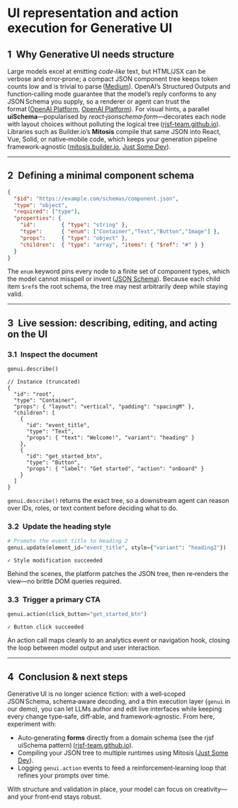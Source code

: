 # UI representation and action execution for Generative UI

## 1 Why Generative UI needs structure

Large models excel at emitting *code‑like* text, but HTML/JSX can be verbose and error‑prone; a compact JSON component tree keeps token counts low and is trivial to parse ([Medium][1]).
OpenAI’s Structured Outputs and function‑calling mode guarantee that the model’s reply conforms to any JSON Schema you supply, so a renderer or agent can trust the format ([OpenAI Platform][2], [OpenAI Platform][3]).
For visual hints, a parallel **uiSchema**—popularised by *react‑jsonschema‑form*—decorates each node with layout choices without polluting the logical tree ([rjsf-team.github.io][4]).
Libraries such as Builder.io’s **Mitosis** compile that same JSON into React, Vue, Solid, or native‑mobile code, which keeps your generation pipeline framework‑agnostic ([mitosis.builder.io][5], [Just Some Dev][6]).

---

## 2 Defining a minimal component schema

```json
{
  "$id": "https://example.com/schemas/component.json",
  "type": "object",
  "required": ["type"],
  "properties": {
    "id":        { "type": "string" },
    "type":      { "enum": ["Container","Text","Button","Image"] },
    "props":     { "type": "object" },
    "children":  { "type": "array", "items": { "$ref": "#" } }
  }
}
```

The `enum` keyword pins every node to a finite set of component types, which the model cannot misspell or invent ([JSON Schema][7]).  Because each child item `$ref`s the root schema, the tree may nest arbitrarily deep while staying valid.

---

## 3 Live session: describing, editing, and acting on the UI

### 3.1 Inspect the document

```python
genui.describe()
```

```text
// Instance (truncated)
{
  "id": "root",
  "type": "Container",
  "props": { "layout": "vertical", "padding": "spacingM" },
  "children": [
    {
      "id": "event_title",
      "type": "Text",
      "props": { "text": "Welcome!", "variant": "heading" }
    },
    {
      "id": "get_started_btn",
      "type": "Button",
      "props": { "label": "Get started", "action": "onboard" }
    }
  ]
}
```

`genui.describe()` returns the exact tree, so a downstream agent can reason over IDs, roles, or text content before deciding what to do.

### 3.2 Update the heading style

```python
# Promote the event title to Heading 2
genui.update(element_id="event_title", style={"variant": "heading2"})
```

```text
✓ Style modification succeeded
```

Behind the scenes, the platform patches the JSON tree, then re‑renders the view—no brittle DOM queries required.

### 3.3 Trigger a primary CTA

```python
genui.action(click_button="get_started_btn")
```

```text
✓ Button click succeeded
```

An action call maps cleanly to an analytics event or navigation hook, closing the loop between model output and user interaction.

---

## 4 Conclusion & next steps

Generative UI is no longer science fiction: with a well‑scoped JSON Schema, schema‑aware decoding, and a thin execution layer (`genui` in our demo), you can let LLMs author and edit live interfaces while keeping every change type‑safe, diff‑able, and framework‑agnostic.  From here, experiment with:

* Auto‑generating **forms** directly from a domain schema (see the rjsf uiSchema pattern) ([rjsf-team.github.io][14]).
* Compiling your JSON tree to multiple runtimes using Mitosis ([Just Some Dev][6]).
* Logging `genui.action` events to feed a reinforcement‑learning loop that refines your prompts over time.

With structure and validation in place, your model can focus on creativity—and your front‑end stays robust.

[1]: https://medium.com/%40mehdi-zare/generative-ui-building-dynamic-interfaces-with-llms-and-ai-b515d943b9aa?utm_source=chatgpt.com "Generative UI: Building Dynamic Interfaces with LLMs and AI - Medium"
[2]: https://platform.openai.com/docs/guides/structured-outputs?utm_source=chatgpt.com "Structured Outputs - OpenAI API"
[3]: https://platform.openai.com/docs/guides/function-calling?utm_source=chatgpt.com "Function calling - OpenAI API"
[4]: https://rjsf-team.github.io/react-jsonschema-form/docs/api-reference/uiSchema/?utm_source=chatgpt.com "uiSchema | react-jsonschema-form - GitHub Pages"
[5]: https://mitosis.builder.io/docs/customizability/?utm_source=chatgpt.com "Customization - Mitosis - Builder.io"
[6]: https://www.nickyt.co/blog/build-framework-agnostic-components-with-mitosis-4c4k?utm_source=chatgpt.com "Build framework-agnostic components with Mitosis - Just Some Dev"
[7]: https://json-schema.org/understanding-json-schema/reference/enum?utm_source=chatgpt.com "Enumerated values - JSON Schema"
[8]: https://arxiv.org/html/2403.06988?utm_source=chatgpt.com "Guiding LLMs The Right Way: Fast, Non-Invasive Constrained ..."
[9]: https://github.com/Saibo-creator/Awesome-LLM-Constrained-Decoding?utm_source=chatgpt.com "Saibo-creator/Awesome-LLM-Constrained-Decoding - GitHub"
[10]: https://openai.com/index/introducing-structured-outputs-in-the-api/?utm_source=chatgpt.com "Introducing Structured Outputs in the API - OpenAI"
[11]: https://ainoya.dev/posts/llm-json-output-format-gen/?utm_source=chatgpt.com "Developing a Web UI for Controlling LLM JSON Output - ainoya.dev"
[12]: https://www.builder.io/blog/mitosis-a-quick-guide?utm_source=chatgpt.com "A Quick Guide to Mitosis: Why You Need It and How You Can Use It"
[13]: https://developer.mozilla.org/en-US/docs/Web/CSS/CSS_grid_layout/Relationship_of_grid_layout_with_other_layout_methods?utm_source=chatgpt.com "Relationship of grid layout to other layout methods - CSS"
[14]: https://rjsf-team.github.io/react-jsonschema-form/docs/?utm_source=chatgpt.com "Introduction | react-jsonschema-form - GitHub Pages"
